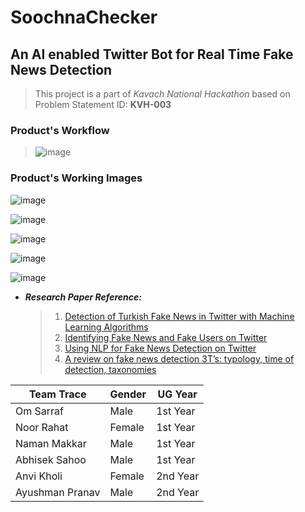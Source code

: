 # SoochnaChecker
## An AI enabled Twitter Bot for Real Time Fake News Detection 
>  This project is a part of _Kavach National Hackathon_ based on Problem Statement ID: **KVH-003**

### Product's Workflow

> ![image](https://user-images.githubusercontent.com/110292494/233871363-766714f8-1b37-4646-8364-439eb5f4add0.jpg)

### Product's Working Images 

![image](https://github.com/itsOmSarraf/SoochnaChecker/assets/83817663/ae644bc3-c8dd-496e-b45b-c571395942d8)

![image](https://github.com/itsOmSarraf/SoochnaChecker/assets/83817663/d1d47162-a9ef-4560-a693-8de9e5d6433b)

![image](https://github.com/itsOmSarraf/SoochnaChecker/assets/83817663/5031d952-92d8-42f9-8480-372dea59e6ae)

![image](https://github.com/itsOmSarraf/SoochnaChecker/assets/83817663/1ee6a38a-547f-4d60-a2a8-380aea018a7d)

![image](https://github.com/itsOmSarraf/SoochnaChecker/assets/83817663/f260b0f6-f2df-41c8-8a56-50990d36505f)

- ***Research Paper Reference:***
  > 1. [Detection of Turkish Fake News in Twitter with Machine Learning Algorithms](https://www.ncbi.nlm.nih.gov/pmc/articles/PMC8485117/#Sec3title)
  > 2. [Identifying Fake News and Fake Users on Twitter](https://www.sciencedirect.com/science/article/pii/S1877050918312559)
  > 3. [Using NLP for Fake News Detection on Twitter](https://link.springer.com/chapter/10.1007/978-3-030-49186-4_34#Fn4)
  > 4. [A review on fake news detection 3T’s: typology, time of detection, taxonomies](https://link.springer.com/article/10.1007/s10207-022-00625-3)

| Team Trace | Gender | UG Year
| --- | --- | --- |
| Om Sarraf | Male | 1st Year |
| Noor Rahat | Female | 1st Year |
| Naman Makkar | Male | 1st Year |
| Abhisek Sahoo | Male | 1st Year |
| Anvi Kholi | Female | 2nd Year |
| Ayushman Pranav | Male | 2nd Year |

